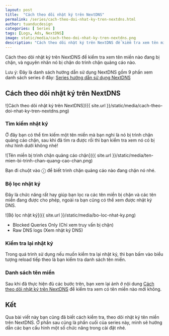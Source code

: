 ```yaml
---
layout: post
title:  "Cách theo dõi nhật ký trên NextDNS"
permalink: /series/cach-theo-doi-nhat-ky-tren-nextdns.html
author: tuanducdesign
categories: [ Series ]
tags: [Logs, Ads, NextDNS]
image: static/media/cach-theo-doi-nhat-ky-tren-nextdns.png
description: "Cách theo dõi nhật ký trên NextDNS để kiểm tra xem tên miền nào đang bị chặn, và nguyên nhân nó bị chặn do trình chặn quảng cáo nào."
---
```


Cách theo dõi nhật ký trên NextDNS để kiểm tra xem tên miền nào đang bị chặn, và nguyên nhân nó bị chặn do trình chặn quảng cáo nào.

Lưu ý: Đây là danh sách hướng dẫn sử dụng NextDNS gồm 9 phần xem danh sách series ở đây: [Series hướng dẫn sử dụng NextDNS](https://tuanducdesign.com/series-nextdns.html)

## Cách theo dõi nhật ký trên NextDNS

![Cách theo dõi nhật ký trên NextDNS]({{ site.url }}/static/media/cach-theo-doi-nhat-ky-tren-nextdns.png)

### Tìm kiếm nhật ký

Ở đây bạn có thể tìm kiếm một tên miền mà bạn nghi là nó bị trình chặn quảng cáo chặn, sau khi đã tìm ra được rồi thì bạn kiểm tra xem nó có bị như hình dưới không nhé!

![Tên miền bị trình chặn quảng cáo chặn]({{ site.url }}/static/media/ten-mien-bi-trinh-chan-quang-cao-chan.png)

Bạn đi chuột vào ⓘ để biết trình chặn quảng cáo nào đang chặn nó nhé.

### Bộ lọc nhật ký

Đây là chức năng rất hay giúp bạn lọc ra các tên miền bị chặn và các tên miền đang được cho phép, ngoài ra bạn cũng có thể xem được nhật ký DNS.

![Bộ lọc nhật ký]({{ site.url }}/static/media/bo-loc-nhat-ky.png)

- Blocked Queries Only (Chỉ xem truy vấn bị chặn)
- Raw DNS logs (Xem nhật ký DNS)

### Kiểm tra lại nhật ký

Trong quá trình sử dụng nếu muốn kiểm tra lại nhật ký, thì bạn bấm vào biểu tượng reload tiếp theo là bạn kiểm tra danh sách tên miền.

### Danh sách tên miền

Sau khi đã thực hiện đủ các bước trên, bạn xem lại ảnh ở nội dung [Cách theo dõi nhật ký trên NextDNS](#cách-theo-dõi-nhật-ký-trên-nextdns) để kiểm tra xem có tên miền nào mới không.

## Kết

Qua bài viết này bạn cũng đã biết cách kiểm tra, theo dõi nhật ký tên miền trên NextDNS. Ở phần sau cũng là phần cuối của series này, mình sẽ hướng dẫn các bạn cấu hình một số chức năng trong cài đặt nhé.
